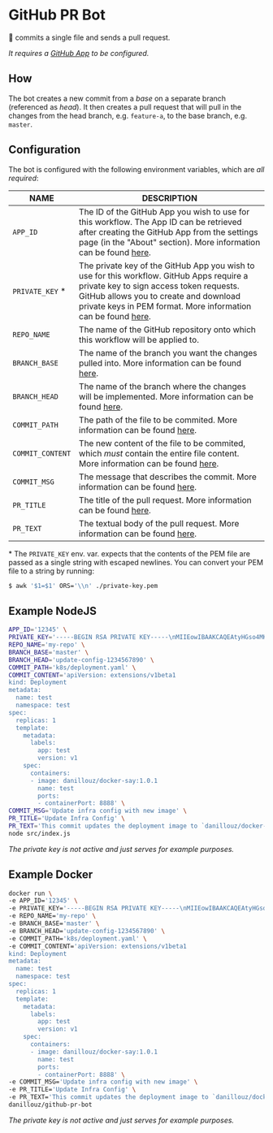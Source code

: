 # GitHub PR Bot

🤖 commits a single file and sends a pull request.

_It requires a [GitHub App](https://developer.github.com/apps/getting-started-with-building-apps/#using-github-apps) to be configured._

## How

The bot creates a new commit from a _base_ on a separate branch (referenced as _head_).
It then creates a pull request that will pull in the changes from the head branch,
e.g. `feature-a`, to the base branch, e.g. `master`.

## Configuration

The bot is configured with the following environment variables, which are _all required_:

| NAME             | DESCRIPTION                                                                                                                                                                                                                                                                                                                                                               |
| ---------------- | ------------------------------------------------------------------------------------------------------------------------------------------------------------------------------------------------------------------------------------------------------------------------------------------------------------------------------------------------------------------------- |
| `APP_ID`         | The ID of the GitHub App you wish to use for this workflow. The App ID can be retrieved after creating the GitHub App from the settings page (in the "About" section). More information can be found [here](https://developer.github.com/apps/building-github-apps/creating-a-github-app).                                                                                |
| `PRIVATE_KEY` \* | The private key of the GitHub App you wish to use for this workflow. GitHub Apps require a private key to sign access token requests. GitHub allows you to create and download private keys in PEM format. More information can be found [here](https://developer.github.com/apps/building-github-apps/authentication-options-for-github-apps/#generating-a-private-key). |
| `REPO_NAME`      | The name of the GitHub repository onto which this workflow will be applied to.                                                                                                                                                                                                                                                                                            |
| `BRANCH_BASE`    | The name of the branch you want the changes pulled into. More information can be found [here](https://developer.github.com/v3/pulls/#create-a-pull-request).                                                                                                                                                                                                              |
| `BRANCH_HEAD`    | The name of the branch where the changes will be implemented. More information can be found [here](https://developer.github.com/v3/pulls/#create-a-pull-request).                                                                                                                                                                                                         |
| `COMMIT_PATH`    | The path of the file to be commited. More information can be found [here](https://developer.github.com/v3/git/trees/#create-a-tree).                                                                                                                                                                                                                                      |
| `COMMIT_CONTENT` | The new content of the file to be commited, which _must_ contain the entire file content. More information can be found [here](https://developer.github.com/v3/git/trees/#create-a-tree).                                                                                                                                                                                 |
| `COMMIT_MSG`     | The message that describes the commit. More information can be found [here](https://developer.github.com/v3/git/commits/#create-a-commit).                                                                                                                                                                                                                                |
| `PR_TITLE`       | The title of the pull request. More information can be found [here](https://developer.github.com/v3/git/commits/#create-a-commit).                                                                                                                                                                                                                                        |
| `PR_TEXT`        | The textual body of the pull request. More information can be found [here](https://developer.github.com/v3/git/commits/#create-a-commit).                                                                                                                                                                                                                                 |

\* The `PRIVATE_KEY` env. var. expects that the contents of the PEM file are
passed as a single string with escaped newlines. You can convert your PEM file
to a string by running:

```sh
$ awk '$1=$1' ORS='\\n' ./private-key.pem
```

## Example NodeJS

```sh
APP_ID='12345' \
PRIVATE_KEY='-----BEGIN RSA PRIVATE KEY-----\nMIIEowIBAAKCAQEAtyHGso4MKnOStVYItxY+tDF1rY4QNdr34vqH9HfYen5A/wL+\nKczXb75pZ80Skq1M8PmhC2KXHRsBT6GujF2mjCVkjyJRxmLN8JYh8aQFHTS5YxFK\nQMHhbJ7jnPMFr7El7Z5UrsURFGJGSIPdl8/wsLCbrwGBp5OLQy0qPvD6X/WTstHy\ndf6fSfpDEelCdHOfoTDPRishVf9PpCPXFPz6wWUiT8+FDk0bQZVR6+l5mJIPh1l6\nsy8XXUpVn9K5UM6luSeJ3MKkDnQ29kI93wK9p1P4haap+11wDQoAktTc7YVpopOP\nZWQQqsjZilD/d1bmKZl8wbWdgE9KQfGPzE9BhwIDAQABAoIBABzGp+xCudKp2nG4\nFSJ/0laKNw2QdyefQrhd2aMmedO1pwzrMXjsASZD61guNy7pIF/1OcMKOOiP58LV\nixHvXU5ESerb37GmsOmPDcJknZEbSc4xV1OZo4xn4yg0X75dvbH64R+dQ7PKRXT7\nk4RZXl7FQZFcUT09x/JEVJETWKRfNEZ8U/O2/e/npvGBtnz2+1mp/borA1/wM6YL\nM166jhm8jh2t+RVtgDmE1iyJgIi/RAgKV9XjF/LmN/S7fInCUXO0FxVmX32+BKrN\nApklWcuoJn4ZhbJQIppqJDrYqGxgeyYh0K2RjI4G0W6mDEmYKXZ0q1G7wX1cOtIn\nbrWdSqECgYEA3jPp8ymHqIY/u4vEtUGZWLpACWFlBFnyBKfJNhvP1uRkTNoZ6iM5\n51CxLHvT57tfXEuTNKgMtZ+3197m+4CyP7/mtD0jKeP3iE7xY6AeLR6l06PRD/e0\nKB6SnmPWyESfvHZxdNFy2j8g6CapXGZaUjy0E2JGwlVG+7fWt1e6a78CgYEA0vyH\nlRlhZRE/89ThYdPN46Xs3ENR4gts6WHoVz4jObttUrHRFJgUmojN4UobgmU7h9i5\n5ZWG91fk2nRrCeacsP+HdvjuQjrbSUHl+REz8QMjU5x6EztZm/3cS7xrVIWsj9LD\n6sOd1O7tnKH3A5Qh8JXJRs75cMrvC5vl0wKTvDkCgYAzgUcORScbyhqFx20OMqlv\n5qQnSHsY2hx+NcIvF51Ci2gwZDGzkvy+AHdA/2bsBQOiqiXyA64Gf4ImuJVD4N3w\nZvP7/VvkPuJGpz3OwPOds8fuWb+A+wK4dfW4Xx4PB9Ea5z1/PXlo208uYJ/LOjJf\nc5CuGY6bRxcQC9nqX5xnkwKBgQCBrbdD3CKxtQWCv9B7iWxdxIkt5K66ad1aINRm\ncwnBnUKXdjWVG9hmFzm7hAoefkw1te6kfuBCvKIr5yw3HKgoXhaL+Hqw+G35u+g2\nyu0K8KvQ4zdhBLSSHVk+r6OkgrjKeXfznqIu01/2StKBP5YQwm/A9sv4GLMOhpae\nuFHHeQKBgCL+i7BL/yQ/Hyo3PmtRgJq4Gfr/OMTKFF+usjhRA07u0zqZMZT0orUY\nzyZRB4awwlkhsOcjn2aPU/fj6uHg4e6tmsoSTaBbK/PArrN9ClYgeh/zlTj1dI5m\nWW39azEwfga5UnZEJJbNTIt1/Rq7nhW3+73QMCxkeM7mwT8ZfBcN\n-----END RSA PRIVATE KEY-----\n' \
REPO_NAME='my-repo' \
BRANCH_BASE='master' \
BRANCH_HEAD='update-config-1234567890' \
COMMIT_PATH='k8s/deployment.yaml' \
COMMIT_CONTENT='apiVersion: extensions/v1beta1
kind: Deployment
metadata:
  name: test
  namespace: test
spec:
  replicas: 1
  template:
    metadata:
      labels:
        app: test
        version: v1
    spec:
      containers:
      - image: danillouz/docker-say:1.0.1
        name: test
        ports:
        - containerPort: 8888' \
COMMIT_MSG='Update infra config with new image' \
PR_TITLE='Update Infra Config' \
PR_TEXT='This commit updates the deployment image to `danillouz/docker-say:1.0.1`.' \
node src/index.js
```

_The private key is not active and just serves for example purposes._

## Example Docker

```sh
docker run \
-e APP_ID='12345' \
-e PRIVATE_KEY='-----BEGIN RSA PRIVATE KEY-----\nMIIEowIBAAKCAQEAtyHGso4MKnOStVYItxY+tDF1rY4QNdr34vqH9HfYen5A/wL+\nKczXb75pZ80Skq1M8PmhC2KXHRsBT6GujF2mjCVkjyJRxmLN8JYh8aQFHTS5YxFK\nQMHhbJ7jnPMFr7El7Z5UrsURFGJGSIPdl8/wsLCbrwGBp5OLQy0qPvD6X/WTstHy\ndf6fSfpDEelCdHOfoTDPRishVf9PpCPXFPz6wWUiT8+FDk0bQZVR6+l5mJIPh1l6\nsy8XXUpVn9K5UM6luSeJ3MKkDnQ29kI93wK9p1P4haap+11wDQoAktTc7YVpopOP\nZWQQqsjZilD/d1bmKZl8wbWdgE9KQfGPzE9BhwIDAQABAoIBABzGp+xCudKp2nG4\nFSJ/0laKNw2QdyefQrhd2aMmedO1pwzrMXjsASZD61guNy7pIF/1OcMKOOiP58LV\nixHvXU5ESerb37GmsOmPDcJknZEbSc4xV1OZo4xn4yg0X75dvbH64R+dQ7PKRXT7\nk4RZXl7FQZFcUT09x/JEVJETWKRfNEZ8U/O2/e/npvGBtnz2+1mp/borA1/wM6YL\nM166jhm8jh2t+RVtgDmE1iyJgIi/RAgKV9XjF/LmN/S7fInCUXO0FxVmX32+BKrN\nApklWcuoJn4ZhbJQIppqJDrYqGxgeyYh0K2RjI4G0W6mDEmYKXZ0q1G7wX1cOtIn\nbrWdSqECgYEA3jPp8ymHqIY/u4vEtUGZWLpACWFlBFnyBKfJNhvP1uRkTNoZ6iM5\n51CxLHvT57tfXEuTNKgMtZ+3197m+4CyP7/mtD0jKeP3iE7xY6AeLR6l06PRD/e0\nKB6SnmPWyESfvHZxdNFy2j8g6CapXGZaUjy0E2JGwlVG+7fWt1e6a78CgYEA0vyH\nlRlhZRE/89ThYdPN46Xs3ENR4gts6WHoVz4jObttUrHRFJgUmojN4UobgmU7h9i5\n5ZWG91fk2nRrCeacsP+HdvjuQjrbSUHl+REz8QMjU5x6EztZm/3cS7xrVIWsj9LD\n6sOd1O7tnKH3A5Qh8JXJRs75cMrvC5vl0wKTvDkCgYAzgUcORScbyhqFx20OMqlv\n5qQnSHsY2hx+NcIvF51Ci2gwZDGzkvy+AHdA/2bsBQOiqiXyA64Gf4ImuJVD4N3w\nZvP7/VvkPuJGpz3OwPOds8fuWb+A+wK4dfW4Xx4PB9Ea5z1/PXlo208uYJ/LOjJf\nc5CuGY6bRxcQC9nqX5xnkwKBgQCBrbdD3CKxtQWCv9B7iWxdxIkt5K66ad1aINRm\ncwnBnUKXdjWVG9hmFzm7hAoefkw1te6kfuBCvKIr5yw3HKgoXhaL+Hqw+G35u+g2\nyu0K8KvQ4zdhBLSSHVk+r6OkgrjKeXfznqIu01/2StKBP5YQwm/A9sv4GLMOhpae\nuFHHeQKBgCL+i7BL/yQ/Hyo3PmtRgJq4Gfr/OMTKFF+usjhRA07u0zqZMZT0orUY\nzyZRB4awwlkhsOcjn2aPU/fj6uHg4e6tmsoSTaBbK/PArrN9ClYgeh/zlTj1dI5m\nWW39azEwfga5UnZEJJbNTIt1/Rq7nhW3+73QMCxkeM7mwT8ZfBcN\n-----END RSA PRIVATE KEY-----\n' \
-e REPO_NAME='my-repo' \
-e BRANCH_BASE='master' \
-e BRANCH_HEAD='update-config-1234567890' \
-e COMMIT_PATH='k8s/deployment.yaml' \
-e COMMIT_CONTENT='apiVersion: extensions/v1beta1
kind: Deployment
metadata:
  name: test
  namespace: test
spec:
  replicas: 1
  template:
    metadata:
      labels:
        app: test
        version: v1
    spec:
      containers:
      - image: danillouz/docker-say:1.0.1
        name: test
        ports:
        - containerPort: 8888' \
-e COMMIT_MSG='Update infra config with new image' \
-e PR_TITLE='Update Infra Config' \
-e PR_TEXT='This commit updates the deployment image to `danillouz/docker-say:1.0.1`.' \
danillouz/github-pr-bot
```

_The private key is not active and just serves for example purposes._
